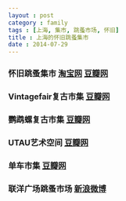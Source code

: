 ```yaml
---
layout : post
category : family
tags : [上海, 集市, 跳蚤市场, 怀旧]
title : 上海的怀旧跳蚤集市
date : 2014-07-29
---
```


### 怀旧跳蚤集市 [淘宝网](http://dreamsfleamarket.taobao.com/index.htm?spm=a1z10.1.w5002-1901879625.2.y6CQo0&v=1) [豆瓣网](http://site.douban.com/238747/)

### Vintagefair复古市集 [豆瓣网](http://site.douban.com/215375/)

### 鹦鹉螺复古市集 [豆瓣网](http://site.douban.com/222107/)

### UTAU艺术空间 [豆瓣网](http://www.douban.com/location/people/81933003/)

### 单车市集 [豆瓣网](http://www.douban.com/location/people/76449750/)

### 联洋广场跳蚤市场 [新浪微博](http://weibo.com/lianyang2012)

